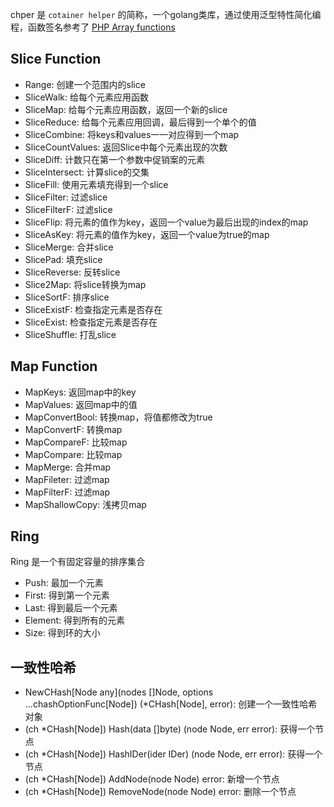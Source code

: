 chper 是 `cotainer helper` 的简称，一个golang类库，通过使用泛型特性简化编程，函数签名参考了 [PHP Array functions](https://www.php.net/manual/en/ref.array.php)

## Slice Function
- Range: 创建一个范围内的slice
- SliceWalk: 给每个元素应用函数
- SliceMap: 给每个元素应用函数，返回一个新的slice
- SliceReduce: 给每个元素应用回调，最后得到一个单个的值
- SliceCombine: 将keys和values一一对应得到一个map
- SliceCountValues: 返回Slice中每个元素出现的次数
- SliceDiff: 计数只在第一个参数中促销案的元素
- SliceIntersect: 计算slice的交集
- SliceFill: 使用元素填充得到一个slice
- SliceFilter: 过滤slice
- SliceFilterF: 过滤slice
- SliceFlip: 将元素的值作为key，返回一个value为最后出现的index的map
- SliceAsKey: 将元素的值作为key，返回一个value为true的map
- SliceMerge: 合并slice
- SlicePad: 填充slice
- SliceReverse: 反转slice
- Slice2Map: 将slice转换为map
- SliceSortF: 排序slice
- SliceExistF: 检查指定元素是否存在
- SliceExist: 检查指定元素是否存在
- SliceShuffle: 打乱slice

## Map Function
- MapKeys: 返回map中的key
- MapValues: 返回map中的值
- MapConvertBool: 转换map，将值都修改为true
- MapConvertF: 转换map
- MapCompareF: 比较map
- MapCompare: 比较map
- MapMerge: 合并map
- MapFileter: 过滤map
- MapFilterF: 过滤map
- MapShallowCopy: 浅拷贝map

## Ring
Ring 是一个有固定容量的排序集合
- Push: 最加一个元素
- First: 得到第一个元素
- Last: 得到最后一个元素
- Element: 得到所有的元素
- Size: 得到环的大小

## 一致性哈希
- NewCHash[Node any](nodes []Node, options ...chashOptionFunc[Node]) (*CHash[Node], error): 创建一个一致性哈希对象
- (ch *CHash[Node]) Hash(data []byte) (node Node, err error): 获得一个节点
- (ch *CHash[Node]) HashIDer(ider IDer) (node Node, err error): 获得一个节点
- (ch *CHash[Node]) AddNode(node Node) error: 新增一个节点
- (ch *CHash[Node]) RemoveNode(node Node) error: 删除一个节点
